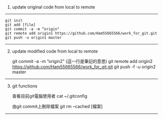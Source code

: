 1. update original code from local to remote
--------------------------------------------------------------------------------------------
    git init
    git add [file]
    git commit -a -m “origin"
    git remote add origin1 https://github.com/Ham55665566/work_for_git.git
    git push -u origin1 master 
--------------------------------------------------------------------------------------------
2. update modified code from local to remote

    git commit -a -m “origin2"  (這一行是筆記的意思) 
    git remote add origin2 https://github.com/Ham55665566/work_for_git.git
    git push -f -u origin2 master
 -------------------------------------------------------------------------------------------- 
 3. git functions
 
    查看目前git電腦使用者
    cat ~/.gitconfig
 
    由git commit上刪除檔案
    git rm –cached [檔案]
 -------------------------------------------------------------------------------------------- 

